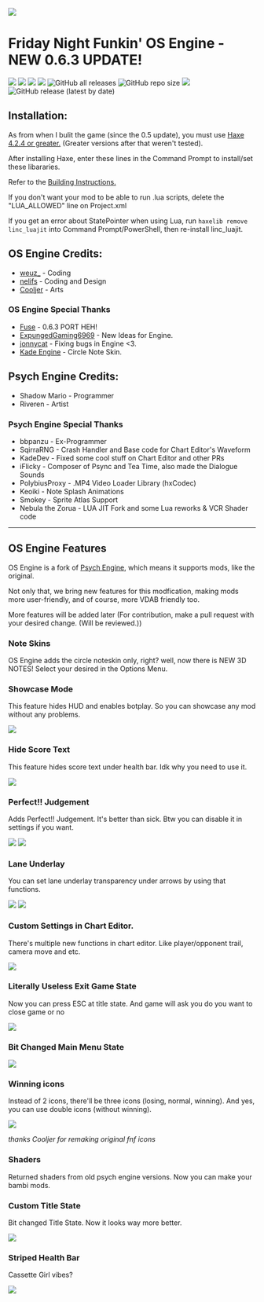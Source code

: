 ![](https://pbs.twimg.com/media/GUgvjl2XoAA7nyC?format=jpg&name=small)
# Friday Night Funkin' OS Engine - NEW 0.6.3 UPDATE!
![](https://img.shields.io/github/issues/notweuz/FNF-OSEngine) ![](https://img.shields.io/github/forks/notweuz/FNF-OSEngine) ![](https://img.shields.io/github/stars/notweuz/FNF-OSEngine) ![](https://img.shields.io/github/license/notweuz/FNF-OSEngine) ![GitHub all releases](https://img.shields.io/github/downloads/notweuz/FNF-OSEngine/total) ![GitHub repo size](https://img.shields.io/github/repo-size/notweuz/FNF-OSEngine) ![](https://img.shields.io/github/contributors/notweuz/FNF-OSEngine) ![GitHub release (latest by date)](https://img.shields.io/github/downloads/notweuz/FNF-OSEngine/latest/total)

## Installation:
As from when I bulit the game (since the 0.5 update), you must use [Haxe 4.2.4 or greater.](https://haxe.org/download) (Greater versions after that weren't tested).

After installing Haxe, enter these lines in the Command Prompt to install/set these libararies.

Refer to the [Building Instructions.](github.com/FuseIsHere813/FNF-OSEngine-New/wiki/Library%20Installion)

If you don't want your mod to be able to run .lua scripts, delete the "LUA_ALLOWED" line on Project.xml

If you get an error about StatePointer when using Lua, run `haxelib remove linc_luajit` into Command Prompt/PowerShell, then re-install linc_luajit.

## OS Engine Credits:
* [weuz_](https://github.com/notweuz) - Coding
* [nelifs](https://github.com/nelifs) - Coding and Design
* [Cooljer](https://github.com/cooljer) - Arts

### OS Engine Special Thanks
* [Fuse](https://github.com/FuseIsHere813) - 0.6.3 PORT HEH!
* [ExpungedGaming6969](youtube.com/@ExpungedGaming6969) - New Ideas for Engine.
* [jonnycat](https://github.com/McJonnycat) - Fixing bugs in Engine <3.
* [Kade Engine](https://gamebanana.com/mods/44291) - Circle Note Skin.

## Psych Engine Credits:
* Shadow Mario - Programmer
* Riveren - Artist

### Psych Engine Special Thanks
* bbpanzu - Ex-Programmer
* SqirraRNG - Crash Handler and Base code for Chart Editor's Waveform
* KadeDev - Fixed some cool stuff on Chart Editor and other PRs
* iFlicky - Composer of Psync and Tea Time, also made the Dialogue Sounds
* PolybiusProxy - .MP4 Video Loader Library (hxCodec)
* Keoiki - Note Splash Animations
* Smokey - Sprite Atlas Support
* Nebula the Zorua - LUA JIT Fork and some Lua reworks & VCR Shader code
_____________________________________

## OS Engine Features

OS Engine is a fork of [Psych Engine](https://github.com/shadowmario/psychengine/tag/0.6.2), which means it supports mods, like the original.

Not only that, we bring new features for this modfication, making mods more user-friendly, and of course, more VDAB friendly too.

More features will be added later (For contribution, make a pull request with your desired change. (Will be reviewed.))

### Note Skins
OS Engine adds the circle noteskin only, right? well, now there is NEW 3D NOTES!
Select your desired in the Options Menu.

### Showcase Mode
This feature hides HUD and enables botplay. So you can showcase any mod without any problems.

![](https://media.discordapp.net/attachments/969211146412363828/969211657307951104/unknown.png)

### Hide Score Text
This feature hides score text under health bar. Idk why you need to use it.

![](https://media.discordapp.net/attachments/969211146412363828/969211797993299979/unknown.png)

### Perfect!! Judgement
Adds Perfect!! Judgement. It's better than sick. Btw you can disable it in settings if you want.

![](https://media.discordapp.net/attachments/969211146412363828/969213039230455838/unknown.png)
![](https://media.discordapp.net/attachments/969211146412363828/969212313410351134/unknown.png?width=1440&height=190)

### Lane Underlay
You can set lane underlay transparency under arrows by using that functions.

![](https://media.discordapp.net/attachments/969211146412363828/969212761605296198/unknown.png?width=465&height=676)
![](https://media.discordapp.net/attachments/969211146412363828/969212421887635546/unknown.png?width=1440&height=326)

### Custom Settings in Chart Editor.
There's multiple new functions in chart editor. Like player/opponent trail, camera move and etc.

![](https://media.discordapp.net/attachments/969211146412363828/969213936924774430/unknown.png)

### Literally Useless Exit Game State
Now you can press ESC at title state. And game will ask you do you want to close game or no

![](https://media.discordapp.net/attachments/969211146412363828/969214715702177812/unknown.png?width=1202&height=676)

### Bit Changed Main Menu State

![](https://media.discordapp.net/attachments/969211146412363828/969214974369099807/unknown.png)

### Winning icons 
Instead of 2 icons, there'll be three icons (losing, normal, winning). And yes, you can use double icons (without winning).

![](https://github.com/weuz-github/FNF-OSEngine/blob/main/assets/preload/images/icons/icon-bf.png?raw=true)

*thanks Cooljer for remaking original fnf icons*

### Shaders
Returned shaders from old psych engine versions. Now you can make your bambi mods.

### Custom Title State
Bit changed Title State. Now it looks way more better.

![](https://media.discordapp.net/attachments/969211146412363828/969215626126196797/unknown.png?width=1202&height=676)

### Striped Health Bar
Cassette Girl vibes?

![](https://media.discordapp.net/attachments/969211146412363828/969218236950397038/unknown.png)